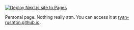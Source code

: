 [![Deploy Next.js site to Pages](https://github.com/ryan-rushton/ryan-rushton.github.io/actions/workflows/nextjs.yml/badge.svg)](https://github.com/ryan-rushton/ryan-rushton.github.io/actions/workflows/nextjs.yml)

Personal page. Nothing really atm. You can access it at [ryan-rushton.github.io](https://ryan-rushton.github.io/).
